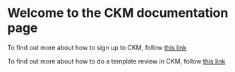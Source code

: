 # **Welcome to the CKM documentation page**

To find out more about how to sign up to CKM, follow [this link](https://github.com/freshehrteam/raw/master/CKM-Review/docs/signup.md)

To find out more about how to do a template review in CKM, follow [this link](https://github.com/freshehrteam/raw/master/CKM-Review/docs/review.md)
